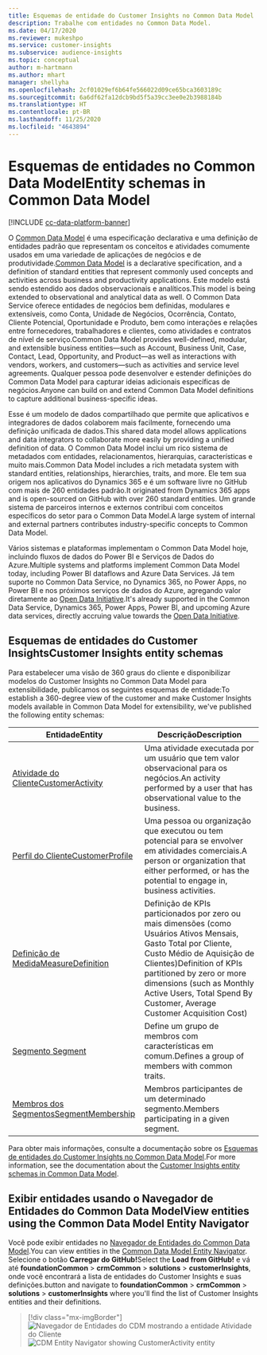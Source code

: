 ```yaml
---
title: Esquemas de entidade do Customer Insights no Common Data Model
description: Trabalhe com entidades no Common Data Model.
ms.date: 04/17/2020
ms.reviewer: mukeshpo
ms.service: customer-insights
ms.subservice: audience-insights
ms.topic: conceptual
author: m-hartmann
ms.author: mhart
manager: shellyha
ms.openlocfilehash: 2cf01029ef6b64fe566022d09ce65bca3603189c
ms.sourcegitcommit: 6a6df62fa12dcb9bd5f5a39cc3ee0e2b3988184b
ms.translationtype: HT
ms.contentlocale: pt-BR
ms.lasthandoff: 11/25/2020
ms.locfileid: "4643894"
---
```

# <a name="entity-schemas-in-common-data-model"></a><span data-ttu-id="f514a-103">Esquemas de entidades no Common Data Model</span><span class="sxs-lookup"><span data-stu-id="f514a-103">Entity schemas in Common Data Model</span></span>

[!INCLUDE [cc-data-platform-banner](../includes/cc-data-platform-banner.md)]

<span data-ttu-id="f514a-104">O [Common Data Model](https://docs.microsoft.com/common-data-model/) é uma especificação declarativa e uma definição de entidades padrão que representam os conceitos e atividades comumente usados em uma variedade de aplicações de negócios e de produtividade.</span><span class="sxs-lookup"><span data-stu-id="f514a-104">[Common Data Model](https://docs.microsoft.com/common-data-model/) is a declarative specification, and a definition of standard entities that represent commonly used concepts and activities across business and productivity applications.</span></span> <span data-ttu-id="f514a-105">Este modelo está sendo estendido aos dados observacionais e analíticos.</span><span class="sxs-lookup"><span data-stu-id="f514a-105">This model is being extended to observational and analytical data as well.</span></span> <span data-ttu-id="f514a-106">O Common Data Service oferece entidades de negócios bem definidas, modulares e extensíveis, como Conta, Unidade de Negócios, Ocorrência, Contato, Cliente Potencial, Oportunidade e Produto, bem como interações e relações entre fornecedores, trabalhadores e clientes, como atividades e contratos de nível de serviço.</span><span class="sxs-lookup"><span data-stu-id="f514a-106">Common Data Model provides well-defined, modular, and extensible business entities—such as Account, Business Unit, Case, Contact, Lead, Opportunity, and Product—as well as interactions with vendors, workers, and customers—such as activities and service level agreements.</span></span> <span data-ttu-id="f514a-107">Qualquer pessoa pode desenvolver e estender definições do Common Data Model para capturar ideias adicionais específicas de negócios.</span><span class="sxs-lookup"><span data-stu-id="f514a-107">Anyone can build on and extend Common Data Model definitions to capture additional business-specific ideas.</span></span>

<span data-ttu-id="f514a-108">Esse é um modelo de dados compartilhado que permite que aplicativos e integradores de dados colaborem mais facilmente, fornecendo uma definição unificada de dados.</span><span class="sxs-lookup"><span data-stu-id="f514a-108">This shared data model allows applications and data integrators to collaborate more easily by providing a unified definition of data.</span></span> <span data-ttu-id="f514a-109">O Common Data Model inclui um rico sistema de metadados com entidades, relacionamentos, hierarquias, características e muito mais.</span><span class="sxs-lookup"><span data-stu-id="f514a-109">Common Data Model includes a rich metadata system with standard entities, relationships, hierarchies, traits, and more.</span></span> <span data-ttu-id="f514a-110">Ele tem sua origem nos aplicativos do Dynamics 365 e é um software livre no GitHub com mais de 260 entidades padrão.</span><span class="sxs-lookup"><span data-stu-id="f514a-110">It originated from Dynamics 365 apps and is open-sourced on GitHub with over 260 standard entities.</span></span> <span data-ttu-id="f514a-111">Um grande sistema de parceiros internos e externos contribui com conceitos específicos do setor para o Common Data Model.</span><span class="sxs-lookup"><span data-stu-id="f514a-111">A large system of internal and external partners contributes industry-specific concepts to Common Data Model.</span></span>

<span data-ttu-id="f514a-112">Vários sistemas e plataformas implementam o Common Data Model hoje, incluindo fluxos de dados do Power BI e Serviços de Dados do Azure.</span><span class="sxs-lookup"><span data-stu-id="f514a-112">Multiple systems and platforms implement Common Data Model today, including Power BI dataflows and Azure Data Services.</span></span> <span data-ttu-id="f514a-113">Já tem suporte no Common Data Service, no Dynamics 365, no Power Apps, no Power BI e nos próximos serviços de dados do Azure, agregando valor diretamente ao [Open Data Initiative](https://www.microsoft.com/open-data-initiative).</span><span class="sxs-lookup"><span data-stu-id="f514a-113">It's already supported in the Common Data Service, Dynamics 365, Power Apps, Power BI, and upcoming Azure data services, directly accruing value towards the [Open Data Initiative](https://www.microsoft.com/open-data-initiative).</span></span>

## <a name="customer-insights-entity-schemas"></a><span data-ttu-id="f514a-114">Esquemas de entidades do Customer Insights</span><span class="sxs-lookup"><span data-stu-id="f514a-114">Customer Insights entity schemas</span></span>

<span data-ttu-id="f514a-115">Para estabelecer uma visão de 360 graus do cliente e disponibilizar modelos do Customer Insights no Common Data Model para extensibilidade, publicamos os seguintes esquemas de entidade:</span><span class="sxs-lookup"><span data-stu-id="f514a-115">To establish a 360-degree view of the customer and make Customer Insights models available in Common Data Model for extensibility, we've published the following entity schemas:</span></span>

| <span data-ttu-id="f514a-116">Entidade</span><span class="sxs-lookup"><span data-stu-id="f514a-116">Entity</span></span> | <span data-ttu-id="f514a-117">Descrição</span><span class="sxs-lookup"><span data-stu-id="f514a-117">Description</span></span> |
|---------|---------|
|[<span data-ttu-id="f514a-118">Atividade do Cliente</span><span class="sxs-lookup"><span data-stu-id="f514a-118">CustomerActivity</span></span>](https://docs.microsoft.com/common-data-model/schema/core/applicationcommon/foundationcommon/crmcommon/solutions/customerinsights/customeractivity) | <span data-ttu-id="f514a-119">Uma atividade executada por um usuário que tem valor observacional para os negócios.</span><span class="sxs-lookup"><span data-stu-id="f514a-119">An activity performed by a user that has observational value to the business.</span></span> |
|[<span data-ttu-id="f514a-120">Perfil do Cliente</span><span class="sxs-lookup"><span data-stu-id="f514a-120">CustomerProfile</span></span>](https://docs.microsoft.com/common-data-model/schema/core/applicationcommon/foundationcommon/crmcommon/solutions/customerinsights/customerprofile) | <span data-ttu-id="f514a-121">Uma pessoa ou organização que executou ou tem potencial para se envolver em atividades comerciais.</span><span class="sxs-lookup"><span data-stu-id="f514a-121">A person or organization that either performed, or has the potential to engage in, business activities.</span></span> |
|[<span data-ttu-id="f514a-122">Definição de Medida</span><span class="sxs-lookup"><span data-stu-id="f514a-122">MeasureDefinition</span></span>](https://docs.microsoft.com/common-data-model/schema/core/applicationcommon/foundationcommon/crmcommon/solutions/customerinsights/measuredefinition) | <span data-ttu-id="f514a-123">Definição de KPIs particionados por zero ou mais dimensões (como Usuários Ativos Mensais, Gasto Total por Cliente, Custo Médio de Aquisição de Clientes)</span><span class="sxs-lookup"><span data-stu-id="f514a-123">Definition of KPIs partitioned by zero or more dimensions (such as Monthly Active Users, Total Spend By Customer, Average Customer Acquisition Cost)</span></span> |
|[<span data-ttu-id="f514a-124">Segmento </span><span class="sxs-lookup"><span data-stu-id="f514a-124">Segment</span></span>](https://docs.microsoft.com/common-data-model/schema/core/applicationcommon/foundationcommon/crmcommon/solutions/customerinsights/segment) | <span data-ttu-id="f514a-125">Define um grupo de membros com características em comum.</span><span class="sxs-lookup"><span data-stu-id="f514a-125">Defines a group of members with common traits.</span></span> |
|[<span data-ttu-id="f514a-126">Membros dos Segmentos</span><span class="sxs-lookup"><span data-stu-id="f514a-126">SegmentMembership</span></span>](https://docs.microsoft.com/common-data-model/schema/core/applicationcommon/foundationcommon/crmcommon/solutions/customerinsights/segmentmembership) | <span data-ttu-id="f514a-127">Membros participantes de um determinado segmento.</span><span class="sxs-lookup"><span data-stu-id="f514a-127">Members participating in a given segment.</span></span> |

<span data-ttu-id="f514a-128">Para obter mais informações, consulte a documentação sobre os [Esquemas de entidades do Customer Insights no Common Data Model](https://docs.microsoft.com/common-data-model/schema/core/applicationcommon/foundationcommon/crmcommon/solutions/customerinsights/overview).</span><span class="sxs-lookup"><span data-stu-id="f514a-128">For more information, see the documentation about the [Customer Insights entity schemas in Common Data Model](https://docs.microsoft.com/common-data-model/schema/core/applicationcommon/foundationcommon/crmcommon/solutions/customerinsights/overview).</span></span>

## <a name="view-entities-using-the-common-data-model-entity-navigator"></a><span data-ttu-id="f514a-129">Exibir entidades usando o Navegador de Entidades do Common Data Model</span><span class="sxs-lookup"><span data-stu-id="f514a-129">View entities using the Common Data Model Entity Navigator</span></span>

<span data-ttu-id="f514a-130">Você pode exibir entidades no [Navegador de Entidades do Common Data Model](https://microsoft.github.io/CDM/).</span><span class="sxs-lookup"><span data-stu-id="f514a-130">You can view entities in the [Common Data Model Entity Navigator](https://microsoft.github.io/CDM/).</span></span> <span data-ttu-id="f514a-131">Selecione o botão **Carregar do GitHub!**</span><span class="sxs-lookup"><span data-stu-id="f514a-131">Select the **Load from GitHub!**</span></span> <span data-ttu-id="f514a-132">e vá até **foundationCommon** > **crmCommon** > **solutions** > **customerInsights**, onde você encontrará a lista de entidades do Customer Insights e suas definições.</span><span class="sxs-lookup"><span data-stu-id="f514a-132">button and navigate to **foundationCommon** > **crmCommon** > **solutions** > **customerInsights** where you'll find the list of Customer Insights entities and their definitions.</span></span>
> [!div class="mx-imgBorder"]
> <span data-ttu-id="f514a-133">![Navegador de Entidades do CDM mostrando a entidade Atividade do Cliente](media/CDM-entity-navigator.png "Navegador de Entidades do CDM mostrando a entidade Atividade do Cliente")</span><span class="sxs-lookup"><span data-stu-id="f514a-133">![CDM Entity Navigator showing CustomerActivity entity](media/CDM-entity-navigator.png "CDM Entity Navigator showing CustomerActivity entity")</span></span>

